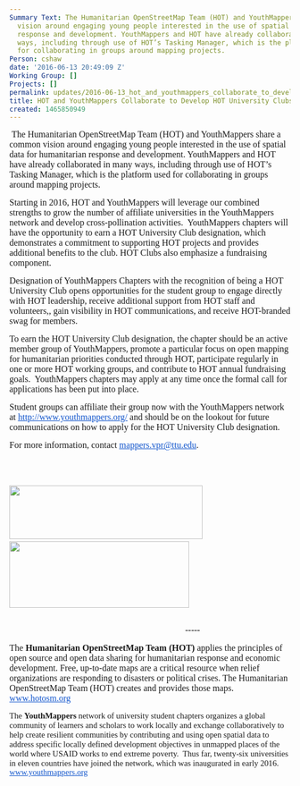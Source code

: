 ```yaml
---
Summary Text: The Humanitarian OpenStreetMap Team (HOT) and YouthMappers share a common
  vision around engaging young people interested in the use of spatial data for humanitarian
  response and development. YouthMappers and HOT have already collaborated in many
  ways, including through use of HOT’s Tasking Manager, which is the platform used
  for collaborating in groups around mapping projects.
Person: cshaw
date: '2016-06-13 20:49:09 Z'
Working Group: []
Projects: []
permalink: updates/2016-06-13_hot_and_youthmappers_collaborate_to_develop_hot_university_clubs
title: HOT and YouthMappers Collaborate to Develop HOT University Clubs
created: 1465850949
---
```

<p style="margin: 0in 0in 0pt;">&nbsp;<span style="font-family: 'Times New Roman',serif; mso-fareast-font-family: 'Times New Roman';"><font size="3">The Humanitarian OpenStreetMap Team (HOT) and YouthMappers share a common vision around engaging young people interested in the use of spatial data for humanitarian response and development. YouthMappers and HOT have already collaborated in many ways, including through use of HOT’s Tasking Manager, which is the platform used for collaborating in groups around mapping projects.</font></span></p><p><span style="font-family: 'Times New Roman',serif; mso-fareast-font-family: 'Times New Roman';"><font size="3">Starting in 2016, HOT and YouthMappers will leverage our combined strengths to grow the number of affiliate universities in the YouthMappers network and develop cross-pollination activities.<span style="mso-spacerun: yes;">&nbsp; </span>YouthMappers chapters will have the opportunity to earn a HOT University Club designation, which demonstrates a commitment to supporting HOT projects and provides additional benefits to the club. HOT Clubs also emphasize a fundraising component.</font></span></p><p><span style="font-family: 'Times New Roman',serif; mso-fareast-font-family: 'Times New Roman';"><font size="3">Designation of YouthMappers Chapters with the recognition of being a HOT University Club opens opportunities for the student group to engage directly with HOT leadership, receive additional support from HOT staff and volunteers,, gain visibility in HOT communications, and receive HOT-branded swag for members. </font></span></p><p style="margin: 0in 0in 0pt;"><span style="font-family: 'Times New Roman',serif; mso-fareast-font-family: 'Times New Roman';"><font size="3">To earn the HOT University Club designation, the chapter should be an active member group of YouthMappers, promote a particular focus on open mapping for humanitarian priorities conducted through HOT, participate regularly in one or more HOT working groups, and contribute to HOT annual fundraising goals.<span style="mso-spacerun: yes;">&nbsp; </span>YouthMappers chapters may apply at any time once the formal call for applications has been put into place. </font></span></p><p><span style="font-family: 'Times New Roman',serif; mso-fareast-font-family: 'Times New Roman';"><font size="3">Student groups can affiliate their group now with the YouthMappers network at </font></span><a href="http://www.youthmappers.org/"><span style="color: #1155cc; font-family: 'Times New Roman',serif; mso-fareast-font-family: 'Times New Roman';"><u><font size="3">http://www.youthmappers.org/</font></u></span></a><span style="font-family: 'Times New Roman',serif; mso-fareast-font-family: 'Times New Roman';"><font size="3"> and should be on the lookout for future communications on how to apply for the HOT University Club designation.</font></span></p><p><span style="font-family: 'Times New Roman',serif; mso-fareast-font-family: 'Times New Roman';"><font size="3">For more information, contact </font></span><a href="mailto:mappers.vpr@ttu.edu"><span style="color: #1155cc; font-family: 'Times New Roman',serif; mso-fareast-font-family: 'Times New Roman';"><u><font size="3">mappers.vpr@ttu.edu</font></u></span></a><span style="font-family: 'Times New Roman',serif; mso-fareast-font-family: 'Times New Roman';"><font size="3">.</font></span></p><p>&nbsp;</p><p style="margin: 0in 0in 0pt;"><font face="Arial" size="3">&nbsp;&nbsp;&nbsp;&nbsp;&nbsp;&nbsp;&nbsp;&nbsp;&nbsp;&nbsp;&nbsp;&nbsp;&nbsp;&nbsp;&nbsp;&nbsp;&nbsp;&nbsp;&nbsp;&nbsp;&nbsp;&nbsp;&nbsp;&nbsp;&nbsp;&nbsp;&nbsp;&nbsp;&nbsp;&nbsp;&nbsp;&nbsp;&nbsp;&nbsp;&nbsp;&nbsp;&nbsp;&nbsp;&nbsp;&nbsp;&nbsp;&nbsp;&nbsp;&nbsp;&nbsp;&nbsp;&nbsp;&nbsp;&nbsp;&nbsp;&nbsp;&nbsp;&nbsp;&nbsp;&nbsp;&nbsp;&nbsp;&nbsp;&nbsp;&nbsp;&nbsp;&nbsp;&nbsp;&nbsp;&nbsp;&nbsp;&nbsp;&nbsp;&nbsp;&nbsp;&nbsp;&nbsp;&nbsp;&nbsp;&nbsp;&nbsp;&nbsp;&nbsp;&nbsp;&nbsp;&nbsp;&nbsp;&nbsp;&nbsp;&nbsp;&nbsp;&nbsp;&nbsp;&nbsp;&nbsp;&nbsp;&nbsp;&nbsp;&nbsp;&nbsp;&nbsp;&nbsp;&nbsp;&nbsp;&nbsp;&nbsp;&nbsp;&nbsp;&nbsp;&nbsp;&nbsp;&nbsp;&nbsp;&nbsp;&nbsp;&nbsp;&nbsp;&nbsp;<img class="image-medium" style="width: 346px; height: 96px;" src="/sites/default/files/styles/medium/public/6dd283_d78721bf0291497db946d73eb8be26dc_0.jpg?itok=1HVfk7bi" alt="" height="47" width="220">&nbsp;&nbsp;&nbsp;&nbsp;&nbsp;&nbsp;&nbsp;&nbsp;&nbsp; &nbsp;<img class="image-medium" style="width: 322px; height: 119px;" src="/sites/default/files/styles/medium/public/Hot_logo_with_text_rgb%20%281%29_0.png?itok=Bc-X_81J" alt="" height="55" width="220"></font></p><p>&nbsp;&nbsp;&nbsp;&nbsp;&nbsp;&nbsp;&nbsp;&nbsp;&nbsp;&nbsp;&nbsp;&nbsp;&nbsp;&nbsp;&nbsp;&nbsp;&nbsp;&nbsp;&nbsp;&nbsp;&nbsp;&nbsp;&nbsp;&nbsp;&nbsp;&nbsp;&nbsp;&nbsp;&nbsp;&nbsp;&nbsp;&nbsp;&nbsp;&nbsp;&nbsp;&nbsp;&nbsp;&nbsp;&nbsp;&nbsp;&nbsp;&nbsp;&nbsp;&nbsp;&nbsp;&nbsp;&nbsp;&nbsp;&nbsp;&nbsp;&nbsp;&nbsp;&nbsp;&nbsp;&nbsp;&nbsp;&nbsp;&nbsp;&nbsp;&nbsp;&nbsp;&nbsp;&nbsp;&nbsp;&nbsp;&nbsp;&nbsp;&nbsp;&nbsp;&nbsp;&nbsp;&nbsp;&nbsp;&nbsp;&nbsp;&nbsp;&nbsp;&nbsp;&nbsp;&nbsp;&nbsp;&nbsp;&nbsp;&nbsp;&nbsp;&nbsp;&nbsp;&nbsp;&nbsp;&nbsp;&nbsp;&nbsp;&nbsp;&nbsp;&nbsp;&nbsp;&nbsp;&nbsp;&nbsp;&nbsp;&nbsp;&nbsp;&nbsp;&nbsp;&nbsp;&nbsp;&nbsp;&nbsp;&nbsp;&nbsp;&nbsp;&nbsp;&nbsp;&nbsp;&nbsp;&nbsp;&nbsp;&nbsp;&nbsp;&nbsp;&nbsp;&nbsp;&nbsp;&nbsp;&nbsp;&nbsp;&nbsp;&nbsp;&nbsp;&nbsp;&nbsp;&nbsp;&nbsp;&nbsp;&nbsp;&nbsp;&nbsp;&nbsp;&nbsp;&nbsp;&nbsp;&nbsp;&nbsp;&nbsp;&nbsp;&nbsp;&nbsp;&nbsp;&nbsp;&nbsp;&nbsp;&nbsp;&nbsp;&nbsp;&nbsp;&nbsp;&nbsp;&nbsp;&nbsp;&nbsp;&nbsp;&nbsp;&nbsp;&nbsp;&nbsp;&nbsp;&nbsp;&nbsp;&nbsp;&nbsp;&nbsp;&nbsp;&nbsp;&nbsp;&nbsp;&nbsp;&nbsp;&nbsp;&nbsp;&nbsp;&nbsp;&nbsp;&nbsp;&nbsp;&nbsp;&nbsp;&nbsp;&nbsp;&nbsp;&nbsp;&nbsp;&nbsp;&nbsp;&nbsp;&nbsp;&nbsp;&nbsp;&nbsp;&nbsp;&nbsp;&nbsp;&nbsp;&nbsp;&nbsp;&nbsp;&nbsp;&nbsp; <span style="font-family: 'Times New Roman',serif; mso-fareast-font-family: 'Times New Roman';"><font size="3">-----</font></span></p><p style="margin: 0in 0in 0pt;"><span style="background: white; font-family: 'Times New Roman',serif; mso-fareast-font-family: 'Times New Roman'; mso-highlight: white;"><font size="3">The <strong style="mso-bidi-font-weight: normal;">Humanitarian OpenStreetMap Team (HOT)</strong> applies the principles of open source and open data sharing for humanitarian response and economic development. Free, up-to-date maps are a critical resource when relief organizations are responding to disasters or political crises. The Humanitarian OpenStreetMap Team (HOT) creates and provides those maps. </font></span><a href="http://www.hotosm.org/"><span style="background: white; color: #1155cc; font-family: 'Times New Roman',serif; mso-fareast-font-family: 'Times New Roman'; mso-highlight: white;"><u><font size="3">www.hotosm.org</font></u></span></a></p><p><span style="line-height: 115%; font-family: 'Times New Roman',serif; font-size: 11pt; mso-fareast-font-family: 'Times New Roman'; mso-ansi-language: EN-US; mso-fareast-language: EN-US; mso-bidi-language: AR-SA;">The <strong style="mso-bidi-font-weight: normal;">YouthMappers</strong> network of university student chapters organizes a global community of learners and scholars to work locally and exchange collaboratively to help create resilient communities by contributing and using open spatial data to address specific locally defined development objectives in unmapped places of the world where USAID works to end extreme poverty.<span style="mso-spacerun: yes;">&nbsp; </span>Thus far, twenty-six universities in eleven countries have joined the network, which was inaugurated in early 2016. </span><span style="line-height: 115%; font-family: 'Arial',sans-serif; font-size: 11pt; mso-fareast-font-family: Arial; mso-ansi-language: EN-US; mso-fareast-language: EN-US; mso-bidi-language: AR-SA;"><a href="http://www.youthmappers.org/"><span style="color: #1155cc; font-family: 'Times New Roman',serif; mso-fareast-font-family: 'Times New Roman';"><u>www.youthmappers.org</u></span></a></span></p>
